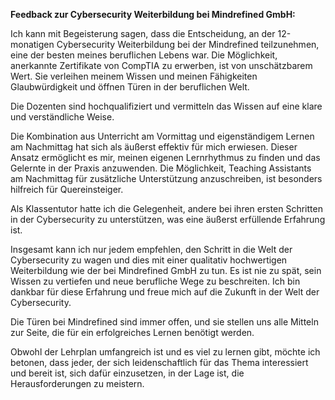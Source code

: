 **Feedback zur Cybersecurity Weiterbildung bei Mindrefined GmbH:**

Ich kann mit Begeisterung sagen, dass die Entscheidung, an der 12-monatigen Cybersecurity Weiterbildung bei der Mindrefined teilzunehmen, eine der besten meines beruflichen Lebens war. Die Möglichkeit, anerkannte Zertifikate von CompTIA zu erwerben, ist von unschätzbarem Wert. Sie verleihen meinem Wissen und meinen Fähigkeiten Glaubwürdigkeit und öffnen Türen in der beruflichen Welt.

Die Dozenten sind hochqualifiziert und vermitteln das Wissen auf eine klare und verständliche Weise. 

Die Kombination aus Unterricht am Vormittag und eigenständigem Lernen am Nachmittag hat sich als äußerst effektiv für mich erwiesen. Dieser Ansatz ermöglicht es mir, meinen eigenen Lernrhythmus zu finden und das Gelernte in der Praxis anzuwenden. Die Möglichkeit, Teaching Assistants am Nachmittag für zusätzliche Unterstützung anzuschreiben, ist besonders hilfreich für Quereinsteiger.

Als Klassentutor hatte ich die Gelegenheit, andere bei ihren ersten Schritten in der Cybersecurity zu unterstützen, was eine äußerst erfüllende Erfahrung ist.

Insgesamt kann ich nur jedem empfehlen, den Schritt in die Welt der Cybersecurity zu wagen und dies mit einer qualitativ hochwertigen Weiterbildung wie der bei Mindrefined GmbH zu tun. Es ist nie zu spät, sein Wissen zu vertiefen und neue berufliche Wege zu beschreiten. Ich bin dankbar für diese Erfahrung und freue mich auf die Zukunft in der Welt der Cybersecurity.

Die Türen bei Mindrefined sind immer offen, und sie stellen uns alle Mitteln zur Seite, die für ein erfolgreiches Lernen benötigt werden. 

Obwohl der Lehrplan umfangreich ist und es viel zu lernen gibt, möchte ich betonen, dass jeder, der sich leidenschaftlich für das Thema interessiert und bereit ist, sich dafür einzusetzen, in der Lage ist, die Herausforderungen zu meistern.